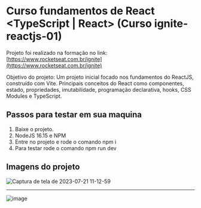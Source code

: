 # Curso fundamentos de React <TypeScript | React> (Curso ignite-reactjs-01)
Projeto foi realizado na formação no link: [https://www.rocketseat.com.br/ignite](https://www.rocketseat.com.br/ignite)

Objetivo do projeto: Um projeto inicial focado nos fundamentos do ReactJS, construído com Vite. Principais conceitos do React como componentes, estado, propriedades, imutabilidade, programação declarativa, hooks, CSS Modules e TypeScript.

## Passos para testar em sua maquina
 1. Baixe o projeto.
 2. NodeJS 16.15 e NPM
 3. Entre no projeto e rode o comando npm i
 4. Para testar rode o comando npm run dev

## Imagens do projeto
![Captura de tela de 2023-07-21 11-12-59](https://github.com/lipecalixto/fundamentos-react-ignite/assets/48100023/9a00af72-1a3c-4f19-b741-2d3666cc7be6)

-------------------------------------------------------------------------------------------------------------------------------------------------------

![image](https://github.com/lipecalixto/fundamentos-react-ignite/assets/48100023/0ff4fbd1-0aea-412e-ad42-b5b872463c2a)
